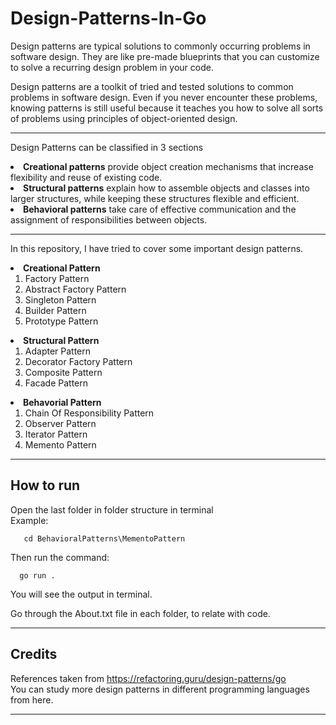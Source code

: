 # Design-Patterns-In-Go
<p>
Design patterns are typical solutions to commonly occurring problems in software design. They are like pre-made blueprints that you can customize to solve a recurring design problem in your code.
</p>

<p>
Design patterns are a toolkit of tried and tested solutions to common problems in software design. Even if you never encounter these problems, knowing patterns is still useful because it teaches you how to solve all sorts of problems using principles of object-oriented design.
</p>
<hr>
<p>
Design Patterns can be classified in 3 sections
<li>
<b>Creational patterns</b> provide object creation mechanisms that increase flexibility and reuse of existing code.
</li>

<li>
<b>Structural patterns</b> explain how to assemble objects and classes into larger structures, while keeping these structures flexible and efficient.
</li>

<li>
<b>Behavioral patterns</b> take care of effective communication and the assignment of responsibilities between objects.
</li>
</p>
<hr>
<p>
In this repository, I have tried to cover some important design patterns.<br>
<li> 
<b>Creational Pattern</b>
<ol>
<li> Factory Pattern </li>
<li> Abstract Factory Pattern </li>
<li> Singleton Pattern </li>
<li> Builder Pattern </li>
<li> Prototype Pattern </li>
</ol>
</li>

<li> 
<b>Structural Pattern</b>
<ol>
<li> Adapter Pattern </li>
<li> Decorator Factory Pattern </li>
<li> Composite Pattern </li>
<li> Facade Pattern </li>
</ol>
</li>

<li> 
<b>Behavorial Pattern</b>
<ol>
<li> Chain Of Responsibility Pattern </li>
<li> Observer Pattern </li>
<li> Iterator Pattern </li>
<li> Memento Pattern </li>
</ol>
</li>
</p>
<hr>

## How to run
Open the last folder in folder structure in terminal <br>
Example:
```
   cd BehavioralPatterns\MementoPattern
```
Then run the command: 
```
  go run .
```
You will see the output in terminal.

Go through the About.txt file in each folder, to relate with code.
<hr>

## Credits
References taken from https://refactoring.guru/design-patterns/go <br>
You can study more design patterns in different programming languages from here.
<hr>
